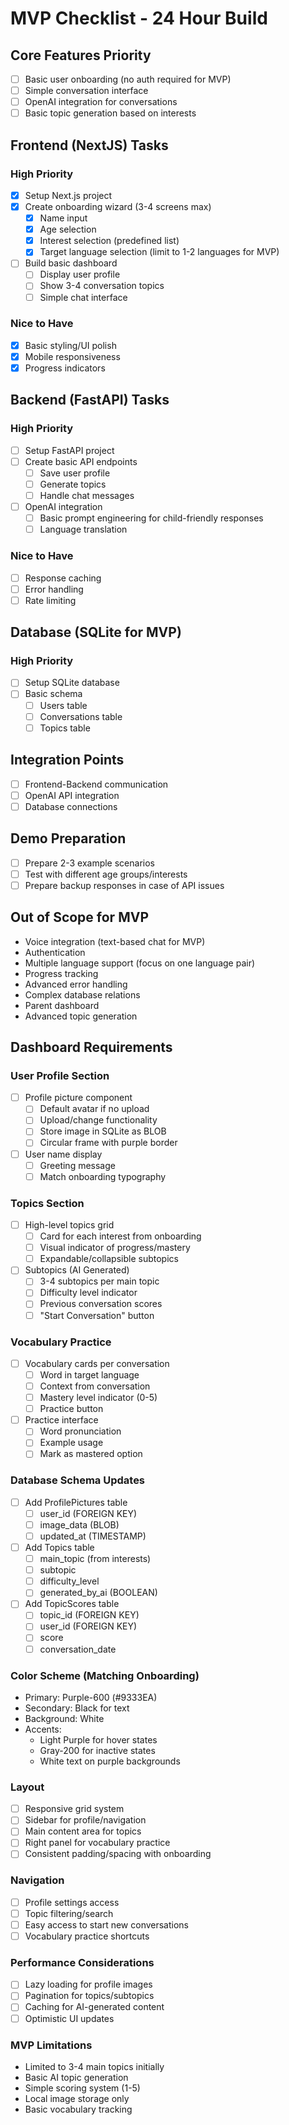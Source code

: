# MVP Checklist - 24 Hour Build

## Core Features Priority
- [ ] Basic user onboarding (no auth required for MVP)
- [ ] Simple conversation interface
- [ ] OpenAI integration for conversations
- [ ] Basic topic generation based on interests

## Frontend (NextJS) Tasks
### High Priority
- [x] Setup Next.js project
- [x] Create onboarding wizard (3-4 screens max)
  - [x] Name input
  - [x] Age selection
  - [x] Interest selection (predefined list)
  - [x] Target language selection (limit to 1-2 languages for MVP)
- [ ] Build basic dashboard
  - [ ] Display user profile
  - [ ] Show 3-4 conversation topics
  - [ ] Simple chat interface

### Nice to Have
- [x] Basic styling/UI polish
- [x] Mobile responsiveness
- [x] Progress indicators

## Backend (FastAPI) Tasks
### High Priority
- [ ] Setup FastAPI project
- [ ] Create basic API endpoints
  - [ ] Save user profile
  - [ ] Generate topics
  - [ ] Handle chat messages
- [ ] OpenAI integration
  - [ ] Basic prompt engineering for child-friendly responses
  - [ ] Language translation

### Nice to Have
- [ ] Response caching
- [ ] Error handling
- [ ] Rate limiting

## Database (SQLite for MVP)
### High Priority
- [ ] Setup SQLite database
- [ ] Basic schema
  - [ ] Users table
  - [ ] Conversations table
  - [ ] Topics table

## Integration Points
- [ ] Frontend-Backend communication
- [ ] OpenAI API integration
- [ ] Database connections

## Demo Preparation
- [ ] Prepare 2-3 example scenarios
- [ ] Test with different age groups/interests
- [ ] Prepare backup responses in case of API issues

## Out of Scope for MVP
- Voice integration (text-based chat for MVP)
- Authentication
- Multiple language support (focus on one language pair)
- Progress tracking
- Advanced error handling
- Complex database relations
- Parent dashboard
- Advanced topic generation




## Dashboard Requirements
### User Profile Section
- [ ] Profile picture component
  - [ ] Default avatar if no upload
  - [ ] Upload/change functionality
  - [ ] Store image in SQLite as BLOB
  - [ ] Circular frame with purple border
- [ ] User name display
  - [ ] Greeting message
  - [ ] Match onboarding typography

### Topics Section
- [ ] High-level topics grid
  - [ ] Card for each interest from onboarding
  - [ ] Visual indicator of progress/mastery
  - [ ] Expandable/collapsible subtopics
- [ ] Subtopics (AI Generated)
  - [ ] 3-4 subtopics per main topic
  - [ ] Difficulty level indicator
  - [ ] Previous conversation scores
  - [ ] "Start Conversation" button

### Vocabulary Practice
- [ ] Vocabulary cards per conversation
  - [ ] Word in target language
  - [ ] Context from conversation
  - [ ] Mastery level indicator (0-5)
  - [ ] Practice button
- [ ] Practice interface
  - [ ] Word pronunciation
  - [ ] Example usage
  - [ ] Mark as mastered option

### Database Schema Updates
- [ ] Add ProfilePictures table
  - [ ] user_id (FOREIGN KEY)
  - [ ] image_data (BLOB)
  - [ ] updated_at (TIMESTAMP)
- [ ] Add Topics table
  - [ ] main_topic (from interests)
  - [ ] subtopic
  - [ ] difficulty_level
  - [ ] generated_by_ai (BOOLEAN)
- [ ] Add TopicScores table
  - [ ] topic_id (FOREIGN KEY)
  - [ ] user_id (FOREIGN KEY)
  - [ ] score
  - [ ] conversation_date

### Color Scheme (Matching Onboarding)
- Primary: Purple-600 (#9333EA)
- Secondary: Black for text
- Background: White
- Accents:
  - Light Purple for hover states
  - Gray-200 for inactive states
  - White text on purple backgrounds

### Layout
- [ ] Responsive grid system
- [ ] Sidebar for profile/navigation
- [ ] Main content area for topics
- [ ] Right panel for vocabulary practice
- [ ] Consistent padding/spacing with onboarding

### Navigation
- [ ] Profile settings access
- [ ] Topic filtering/search
- [ ] Easy access to start new conversations
- [ ] Vocabulary practice shortcuts

### Performance Considerations
- [ ] Lazy loading for profile images
- [ ] Pagination for topics/subtopics
- [ ] Caching for AI-generated content
- [ ] Optimistic UI updates

### MVP Limitations
- Limited to 3-4 main topics initially
- Basic AI topic generation
- Simple scoring system (1-5)
- Local image storage only
- Basic vocabulary tracking



